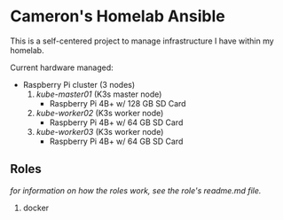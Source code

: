 # Cameron's Homelab Ansible

This is a self-centered project to manage infrastructure I have within my homelab.

Current hardware managed:

- Raspberry Pi cluster (3 nodes)
    1. _kube-master01_ (K3s master node)
        - Raspberry Pi 4B+ w/ 128 GB SD Card
    2. _kube-worker02_ (K3s worker node)
        - Raspberry Pi 4B+ w/ 64 GB SD Card
    3. _kube-worker03_ (K3s worker node)
        - Raspberry Pi 4B+ w/ 64 GB SD Card

## Roles
_for information on how the roles work, see the role's readme.md file._
1. docker
